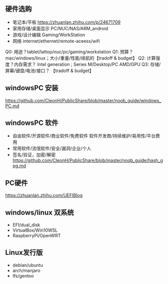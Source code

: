 
## 硬件选购
- 笔记本/平板 https://zhuanlan.zhihu.com/p/24671709
- 家用存储/桌面显示 PC/NUC/NAS/ARM_android
- 游戏/设计编辑 Gaming/WorkStation
- 网络  internet/ethernet/remote-aceess/wifi

Q0: 用途？tablet/lattop/nuc/pc/gaming/workstation
Q1: 预算？mac/windows/linux；大小/重量/性能/续航的【tradoff & budget】
Q2: 计算强度？内存需求？ Intel generation ; Series M/Desktop/PC AMD/GPU
Q3: 存储/屏幕/键盘/电池/接口？ 【tradoff & budget】

## windowsPC 安装 
https://github.com/CleonH/PublicShare/blob/master/noob_guide/windows_PC.md

## windowsPC 软件
- 自由软件/开源软件/商业软件/免费软件 软件开发商/持续维护/易用性/平台费用
- 常用软件/流氓软件/安全/漏洞/企业/个人
- 签名/验证，加密/解密 https://github.com/CleonH/PublicShare/blob/master/noob_guide/hash_gpg.md

## PC硬件
https://zhuanlan.zhihu.com/UEFIBlog

## windows/linux 双系统 
- EFI/dual_disk
- VirtualBox/Win10WSL
- RaspberryPi/OpenWRT

## Linux发行版
 - debian/ubuntu
 - arch/manjaro
 - lfs/gentoo
 
